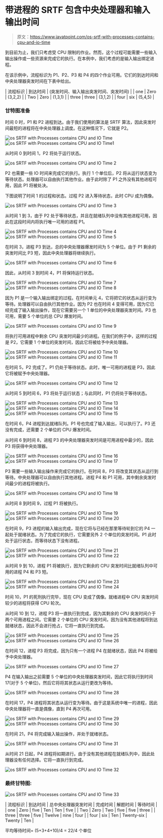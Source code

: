 # 带进程的 SRTF 包含中央处理器和输入输出时间

> 原文：<https://www.javatpoint.com/os-srtf-with-processes-contains-cpu-and-io-time>

到目前为止，我们只考虑受 CPU 限制的作业。然而，这个过程可能需要一些输入输出操作或一些资源来完成它的执行。在本例中，我们考虑的是输入输出绑定进程。

在该示例中，流程标识为 P1、P2、P3 和 P4 的四个作业可用。它们的到达时间和中央处理器突发时间在下表中给出。

| 流程标识 | 到达时间 | (突发时间、输入输出突发时间、突发时间) |
| one | Zero | (3,2,2) |
| Two | Zero | (1,3,1) |
| three | three | (3,1,2) |
| four | six | (5,4,5) |

### 甘特图准备

时间 0 时，P1 和 P2 进程到达。由于我们使用的算法是 SRTF 算法，因此突发时间最短的进程将在中央处理器上调度。在这种情况下，它就是 P2。

![os SRTF with Processes contains CPU and IO Time](img/17986488983a0aa6d33f3d9e891c67da.png)
![os SRTF with Processes contains CPU and IO Time1](img/d1d5add2997b313383d8358274c517b7.png)

从时间 0 到时间 1，P2 将处于运行状态。

![os SRTF with Processes contains CPU and IO Time 2](img/e7d50252b79e60c041d0b53d0572b356.png)

P2 也需要一些 IO 时间来完成它的执行。执行 1 个单位后，P2 将从运行状态变为等待状态。处理器可以自由执行其他作业。由于此时除了 P1 之外没有其他进程可用，因此 P1 将被处决。

下图说明了时间 1 的过程和状态。过程 P2 进入等待状态，此时 CPU 成为偶像。

![os SRTF with Processes contains CPU and IO Time 3](img/c964b822abcf9e62216a27a93e79444c.png)

从时间 1 到 3，由于 P2 处于等待状态，并且在就绪队列中没有其他进程可用，因此在这段时间内将执行唯一可用的进程 P1。

![os SRTF with Processes contains CPU and IO Time 4](img/360cce53d60cec278d9ec1d14e381649.png)
![os SRTF with Processes contains CPU and IO Time 5](img/836f51a3426b5b18d84eb046fb1bff0e.png)

在时间 3，进程 P3 到达，总的中央处理器爆发时间为 5 个单位。由于 P1 剩余的突发时间比 P3 短，因此中央处理器将继续执行。

![os SRTF with Processes contains CPU and IO Time 6](img/1457a443039851811ee6370ebd544e35.png)

因此，从时间 3 到时间 4，P1 将保持运行状态。

![os SRTF with Processes contains CPU and IO Time 7](img/7739b962e429548298ac62f5882b6094.png)
![os SRTF with Processes contains CPU and IO Time 8](img/6b3fe78e28db58c1283fa98484e38eca.png)

因为 P1 是一个输入输出绑定的过程。在时间单元 4，它将把它的状态从运行变为等待。处理器可以自由执行其他作业。因为 P2 也在时间 4 变得可用，因为它已经完成了输入输出操作，现在它需要另一个 1 单位的中央处理器突发时间。P3 也可用，需要 5 个单位的总 CPU 爆发时间。

![os SRTF with Processes contains CPU and IO Time 9](img/83dabdf56f3add4c82662122520a9024.png)

将执行可用进程中剩余 CPU 突发时间最少的进程。在我们的例子中，这样的过程是 P2，它需要 1 个单位的突发时间，因此它将被给予中央处理器。

![os SRTF with Processes contains CPU and IO Time 10](img/6eef1dc99ba7def3371b5763cae4243b.png)
![os SRTF with Processes contains CPU and IO Time 11](img/06d00f04b408cea0125768beea1b0426.png)

在时间 5，P2 完成了。P1 仍处于等待状态。此时，唯一可用的进程是 P3，因此它将被赋予中央处理器。

![os SRTF with Processes contains CPU and IO Time 12](img/f96562b8d2e5992ff523fccbc5ea5966.png)

从时间 5 到时间 6，P3 将处于运行状态；与此同时，P1 仍将处于等待状态。

![os SRTF with Processes contains CPU and IO Time 13](img/f8565aa435bc4bdeb79dfd628149a065.png)
![os SRTF with Processes contains CPU and IO Time 14](img/8a6277d92f3e99468e54a3b95085079e.png)
![os SRTF with Processes contains CPU and IO Time 15](img/e40c52801c274976e338599d2c239ad1.png)

在时间 6，P4 进程到达就绪队列。P1 号也完成了输入输出，可以执行了。P3 还没有完成，还需要 2 个单位的 CPU 爆发时间。

从时间 6 到时间 8，进程 P3 的中央处理器突发时间是可用进程中最少的，因此 P3 将获得中央处理器。

![os SRTF with Processes contains CPU and IO Time 16](img/c8ae854be8632e3531dc6b6ffdc6711e.png)
![os SRTF with Processes contains CPU and IO Time 17](img/b2aecdf6e66579ce9d975a2faa0d1d84.png)

P3 需要一些输入输出操作来完成它的执行。在时间 8，P3 将改变其状态从运行到等待。中央处理器可以自由执行其他进程。进程 P4 和 P1 可用，其中剩余突发时间最少的进程将被执行。

![os SRTF with Processes contains CPU and IO Time 18](img/a603f6c71d61295d56a5db44f4329480.png)

从时间 8 到时间 9，过程 P1 将被执行。

![os SRTF with Processes contains CPU and IO Time 19](img/3e190783a9aabec07fe725554e6755f7.png)
![os SRTF with Processes contains CPU and IO Time 20](img/9b403c0c2e321878eb929335e7932644.png)

在时间 9，P3 进程的输入输出完成，现在它将与已经在那里等待轮到它的 P4 一起处于就绪状态。为了完成它的执行，它需要另外 2 个单位的突发时间。P1 此时处于运行状态，而等待状态下没有进程。

![os SRTF with Processes contains CPU and IO Time 21](img/85621369f06421b7f9009114cc0411a7.png)
![os SRTF with Processes contains CPU and IO Time 22](img/9f73e259d70392a31f3411fd29bb146b.png)

从时间 9 到 10，进程 P1 将被执行，因为它剩余的 CPU 突发时间比就绪队列中可用的进程 P4 和 P3 短。

![os SRTF with Processes contains CPU and IO Time 23](img/300e55830394d9562a7ad6cec642a075.png)
![os SRTF with Processes contains CPU and IO Time 24](img/05e835d545603329e59dbcff4af72077.png)

时间 10，P1 的死刑执行完毕，现在 CPU 变成了偶像。就绪进程中 CPU 突发时间较少的进程将获得 CPU 轮次。

从时间 10 到 12，进程 P3 将一直执行到完成，因为其剩余的 CPU 突发时间介于两个可用进程之间。它需要 2 个单位的 CPU 突发时间，因为没有其他进程将到达就绪状态，因此不会进行抢占，它将一直执行到完成。

![os SRTF with Processes contains CPU and IO Time 25](img/e7a3f3484d7d272125c38976aea585c9.png)
![os SRTF with Processes contains CPU and IO Time 26](img/d1ac897cadeaa92b433854eb41a7a622.png)

在时间 12，进程 P3 将完成，因为只有一个进程 P4 在就绪状态，因此 P4 将被给予中央处理器。

![os SRTF with Processes contains CPU and IO Time 27](img/811b89f8fb807483634859a7f9dfcb19.png)

P4 在输入输出之前需要 5 个单位的中央处理器突发时间，因此它将执行到时间 17(对于 5 个单位)，然后它将将其状态从运行更改为等待。

![os SRTF with Processes contains CPU and IO Time 28](img/f895138dfeaf76853a30855c49289ddd.png)

在时间 17，P4 进程将其状态从运行变为等待。由于这是系统中唯一的进程，因此中央处理器将一直是偶像，直到 P4 再次可用。

![os SRTF with Processes contains CPU and IO Time 29](img/426417323986e98aeb2b2744e2a00da0.png)
![os SRTF with Processes contains CPU and IO Time 30](img/4e299df5ad9898f032cad2c532f5e635.png)

在时间 21，P4 将完成输入输出操作，并处于就绪状态。

![os SRTF with Processes contains CPU and IO Time 31](img/ec075fc1747b7e2d8aa27bfa8ac28bdf.png)

从时间 21 日起，P4 进程将如期进行。由于没有其他进程在就绪队列中，因此处理器没有任何选择。它将一直执行到完成。

![os SRTF with Processes contains CPU and IO Time 32](img/bb40ccd65a4b4e15de078b2f7f4e42cb.png)

### 最终甘特图:

![os SRTF with Processes contains CPU and IO Time 33](img/598a7a63c15fa8657e67b2a7de2bff6c.png)

| 流程标识 | 到达时间 | 总中央处理器突发时间 | 完成时间 | 解题时间 | 等待时间 |
| one | Zero | five | Ten | Ten | five |
| Two | Zero | Two | five | five | three |
| three | three | five | Twelve | nine | four |
| four | six | Ten | Twenty-six | Twenty | Ten |

平均等待时间= (5+3+4+10)/4 = 22/4 个单位